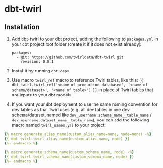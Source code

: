 # dbt-twirl

## Installation

1. Add dbt-twirl to your dbt project, adding the following to `packages.yml` in your dbt project root folder (create it if it does not exist already):

    ```
    packages:
      - git: https://github.com/twirldata/dbt-twirl.git
        revision: 0.0.1
    ```

2. Install it by running `dbt deps`.
3. Use macro `twirl_ref` macro to reference Twirl tables, like this:
   `{{ dbt_twirl.twirl_ref('<name of production database>', '<name of schema/dataset>', '<name of table>') }}`
   in place of Twirl tables that are inputs to your dbt models
4. If you want your dbt deployment to use the same naming convention for dev tables as that Twirl uses (e.g. all dev tables in one dev schema/dataset, named like `dev_username.schema_name__table_name` / `dev_username.dataset_name__table_name`), you can add the following macro named `twirl_names.yml` to your project:
```yaml title="macros/twirl_names.yml"
{% macro generate_alias_name(custom_alias_name=none, node=none) -%}
{{ dbt_twirl.twirl_alias_name(custom_alias_name, node) }}
{%- endmacro %}

{% macro generate_schema_name(custom_schema_name, node) -%}
{{ dbt_twirl.twirl_schema_name(custom_schema_name, node) }}
{%- endmacro %}
```
